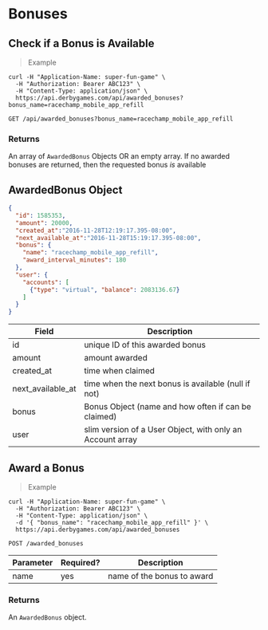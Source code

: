 # Bonuses

## Check if a Bonus is Available

> Example

```curl
curl -H "Application-Name: super-fun-game" \
  -H "Authorization: Bearer ABC123" \
  -H "Content-Type: application/json" \
  https://api.derbygames.com/api/awarded_bonuses?bonus_name=racechamp_mobile_app_refill
```

`GET /api/awarded_bonuses?bonus_name=racechamp_mobile_app_refill`

### Returns

An array of `AwardedBonus` Objects OR an empty array. If no awarded bonuses are returned, then the requested bonus *is* available

## AwardedBonus Object

```json
{
  "id": 1585353,
  "amount": 20000,
  "created_at":"2016-11-28T12:19:17.395-08:00",
  "next_available_at":"2016-11-28T15:19:17.395-08:00",
  "bonus": {
    "name": "racechamp_mobile_app_refill",
    "award_interval_minutes": 180
  },
  "user": {
    "accounts": [
      {"type": "virtual", "balance": 2083136.67}
    ]
  }
}
```

Field | Description
----- | -----------
id | unique ID of this awarded bonus
amount | amount awarded
created_at | time when claimed
next_available_at | time when the next bonus is available (null if not)
bonus | Bonus Object (name and how often if can be claimed)
user | slim version of a User Object, with only an Account array

## Award a Bonus

> Example

```curl
curl -H "Application-Name: super-fun-game" \
  -H "Authorization: Bearer ABC123" \
  -H "Content-Type: application/json" \
  -d '{ "bonus_name": "racechamp_mobile_app_refill" }' \
  https://api.derbygames.com/api/awarded_bonuses
```

`POST /awarded_bonuses`

Parameter | Required? | Description
--------- | --------- | -----------
name | yes | name of the bonus to award

### Returns

An `AwardedBonus` object.
